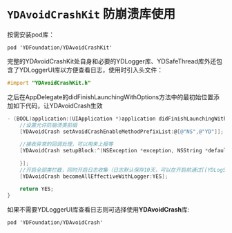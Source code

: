 # ``YDAvoidCrashKit`` 防崩溃库使用

按需安装pod库：

``` cocoapods
pod 'YDFoundation/YDAvoidCrashKit'
```

完整的YDAvoidCrashKit处自身和必要的YDLogger库、YDSafeThread库外还包含了YDLoggerUI库以方便查看日志，使用时引入头文件：

``` Objective-C
#import "YDAvoidCrashKit.h"
```

之后在AppDelegate的didFinishLaunchingWithOptions方法中的最初始位置添加如下代码，让YDAvoidCrash生效

``` Objective-C
- (BOOL)application:(UIApplication *)application didFinishLaunchingWithOptions:(NSDictionary *)launchOptions {
    //设置允许防崩溃类前缀
    [YDAvoidCrash setAvoidCrashEnableMethodPrefixList:@[@"NS",@"YD"]];
    
    //接收异常的回调处理，可以用来上报等
    [YDAvoidCrash setupBlock:^(NSException *exception, NSString *defaultToDo, BOOL upload) {
            
    }];
    //开启全部类拦截，同时开启日志收集（日志默认保存10天，可以在开启前通过[[YDLogService shared] clearLogWithDayTime:5]设置）
    [YDAvoidCrash becomeAllEffectiveWithLogger:YES];
    
    return YES;
}
```

如果不需要YDLoggerUI库查看日志则可选择使用**YDAvoidCrash**库:

``` cocoapods
pod 'YDFoundation/YDAvoidCrash'
```
